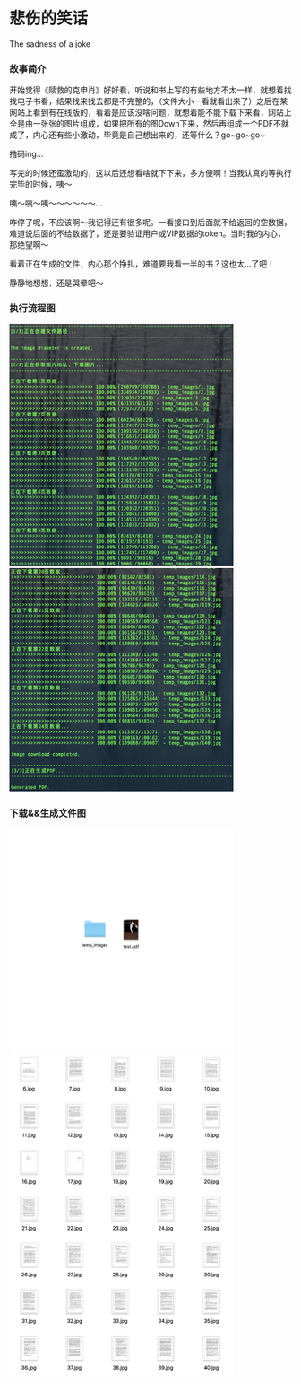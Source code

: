 # 悲伤的笑话
The sadness of a joke

### 故事简介

  开始觉得《赎救的克申肖》好好看，听说和书上写的有些地方不太一样，就想着找找电子书看，结果找来找去都是不完整的，（文件大小一看就看出来了）之后在某网站上看到有在线版的，看着是应该没啥问题，就想着能不能下载下来看，网站上全是由一张张的图片组成，如果把所有的图Down下来，然后再组成一个PDF不就成了，内心还有些小激动，毕竟是自己想出来的，还等什么？go~go~go~
  
  撸码ing...
  
  写完的时候还蛮激动的，这以后还想看啥就下下来，多方便啊！当我认真的等执行完毕的时候，咦〜
  
  咦〜咦〜咦〜〜〜〜〜〜...
  
  咋停了呢，不应该啊〜我记得还有很多呢。一看接口到后面就不给返回的空数据，难道说后面的不给数据了，还是要验证用户或VIP数据的token。当时我的内心，那绝望啊〜
  
  看着正在生成的文件，内心那个挣扎，难道要我看一半的书？这也太...了吧！
  
  静静地想想，还是哭晕吧〜

### 执行流程图

<img src="./readmeImg/1.jpg" width="400" alt="执行流程1、2"/>
<img src="./readmeImg/2.jpg" width="400" alt="执行流程3"/>

### 下载&&生成文件图

<img src="./readmeImg/3.jpg" width="400" alt="生成文件"/>
<img src="./readmeImg/4.jpg" width="400" alt="下载文件"/>
